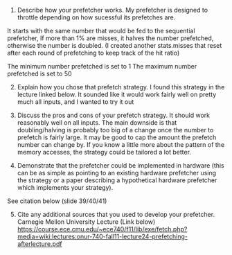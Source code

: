 1. Describe how your prefetcher works.
My prefetcher is designed to throttle depending on how sucessful its prefetches are.

It starts with the same number that would be fed to the sequential prefetcher,
If more than 1% are misses, it halves the number prefetched, otherwise the number is doubled.
(I created another stats.misses that reset after each round of prefetching to keep track of the hit ratio)

The minimum number prefetched is set to 1
The maximum number prefetched is set to 50



2. Explain how you chose that prefetch strategy.
I found this strategy in the lecture linked below.
It sounded like it would work fairly well on pretty much all inputs, and I wanted to try it out


3. Discuss the pros and cons of your prefetch strategy.
It should work reasonably well on all inputs.
The main downside is that doubling/halving is probably too big of a change once the number to prefetch is fairly large.
It may be good to cap the amount the prefetch number can change by.
If you know a little more about the pattern of the memory accesses, the strategy could be tailored a lot better.


4. Demonstrate that the prefetcher could be implemented in hardware (this can be
   as simple as pointing to an existing hardware prefetcher using the strategy
   or a paper describing a hypothetical hardware prefetcher which implements
   your strategy).

See citation below (slide 39/40/41)

5. Cite any additional sources that you used to develop your prefetcher.
Carnegie Mellon University Lecture (Link below)
https://course.ece.cmu.edu/~ece740/f11/lib/exe/fetch.php?media=wiki:lectures:onur-740-fall11-lecture24-prefetching-afterlecture.pdf
